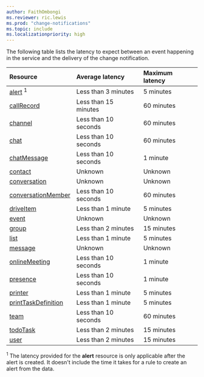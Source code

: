 ```yaml
---
author: FaithOmbongi
ms.reviewer: ric.lewis
ms.prod: "change-notifications"
ms.topic: include
ms.localizationpriority: high
---
```


<!-- markdownlint-disable MD041-->
<!-- This include file is referenced from the change notifications overview. -->

The following table lists the latency to expect between an event happening in the service and the delivery of the change notification.

| Resource                | Average latency      | Maximum latency |
|:------------------------|:---------------------|:----------------|
| [alert][] <sup>1</sup>  | Less than 3 minutes  | 5 minutes       |
| [callRecord][]          | Less than 15 minutes | 60 minutes      |
| [channel][]             | Less than 10 seconds | 60 minutes      |
| [chat][]                | Less than 10 seconds | 60 minutes      |
| [chatMessage][]         | Less than 10 seconds | 1 minute        |
| [contact][]             | Unknown              | Unknown         |
| [conversation][]        | Unknown              | Unknown         |
| [conversationMember][]  | Less than 10 seconds | 60 minutes      |
| [driveItem][]           | Less than 1 minute   | 5 minutes       |
| [event][]               | Unknown              | Unknown         |
| [group][]               | Less than 2 minutes  | 15 minutes      |
| [list][]                | Less than 1 minute   | 5 minutes       |
| [message][]             | Unknown              | Unknown         |
| [onlineMeeting][]       | Less than 10 seconds | 1 minute        |
| [presence][]            | Less than 10 seconds | 1 minute        |
| [printer][]             | Less than 1 minute   | 5 minutes       |
| [printTaskDefinition][] | Less than 1 minute   | 5 minutes       |
| [team][]                | Less than 10 seconds | 60 minutes      |
| [todoTask][]            | Less than 2 minutes  | 15 minutes      |
| [user][]                | Less than 2 minutes  | 15 minutes      |

<sup>1</sup> The latency provided for the **alert** resource is only applicable after the alert is created. It doesn't include the time it takes for a rule to create an alert from the data.

[contact]: /graph/api/resources/contact
[conversation]: /graph/api/resources/conversation
[driveItem]: /graph/api/resources/driveitem
[event]: /graph/api/resources/event
[group]: /graph/api/resources/group
[message]: /graph/api/resources/message
[user]: /graph/api/resources/user
[alert]: /graph/api/resources/alert
[callRecord]: /graph/api/resources/callrecords-callrecord
[presence]: /graph/api/resources/presence
[chatMessage]: /graph/api/resources/chatmessage
[list]: /graph/api/resources/list
[printer]: /graph/api/resources/printer
[printTaskDefinition]: /graph/api/resources/printtaskdefinition
[todoTask]: /graph/api/resources/todotask
[channel]: /graph/api/resources/channel
[chat]: /graph/api/resources/chat
[conversationMember]: /graph/api/resources/conversationmember
[team]: /graph/api/resources/team
[onlineMeeting]: /graph/api/resources/onlinemeeting
